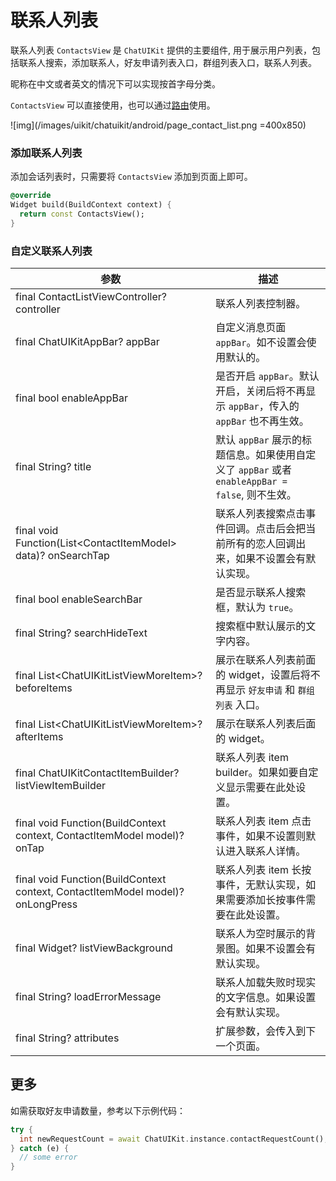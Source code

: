 # 联系人列表

<Toc />

联系人列表 `ContactsView` 是 `ChatUIKit` 提供的主要组件, 用于展示用户列表，包括联系人搜索，添加联系人，好友申请列表入口，群组列表入口，联系人列表。

昵称在中文或者英文的情况下可以实现按首字母分类。

`ContactsView` 可以直接使用，也可以通过[路由](chatuikit_advancedusage.html#路由的使用)使用。

![img](/images/uikit/chatuikit/android/page_contact_list.png =400x850)  

### 添加联系人列表

添加会话列表时，只需要将 `ContactsView` 添加到页面上即可。

```dart
@override
Widget build(BuildContext context) {
  return const ContactsView();
}
```

### 自定义联系人列表

| 参数 | 描述 |
|---|---|
| final ContactListViewController? controller | 联系人列表控制器。|
| final ChatUIKitAppBar? appBar | 自定义消息页面 `appBar`。如不设置会使用默认的。|
| final bool enableAppBar | 是否开启 `appBar`。默认开启，关闭后将不再显示 `appBar`，传入的 `appBar` 也不再生效。| 
| final String? title | 默认 `appBar` 展示的标题信息。如果使用自定义了 `appBar` 或者 `enableAppBar = false`, 则不生效。|
| final void Function(List&lt;ContactItemModel&gt; data)? onSearchTap | 联系人列表搜索点击事件回调。点击后会把当前所有的恋人回调出来，如果不设置会有默认实现。|
| final bool enableSearchBar | 是否显示联系人搜索框，默认为 `true`。|
| final String? searchHideText | 搜索框中默认展示的文字内容。|
| final List&lt;ChatUIKitListViewMoreItem&gt;? beforeItems | 展示在联系人列表前面的 widget，设置后将不再显示 `好友申请` 和 `群组列表` 入口。|
| final List&lt;ChatUIKitListViewMoreItem&gt;? afterItems | 展示在联系人列表后面的 widget。|
| final ChatUIKitContactItemBuilder? listViewItemBuilder | 联系人列表 item builder。如果如要自定义显示需要在此处设置。|
| final void Function(BuildContext context, ContactItemModel model)? onTap | 联系人列表 item 点击事件，如果不设置则默认进入联系人详情。|
| final void Function(BuildContext context, ContactItemModel model)? onLongPress | 联系人列表 item 长按事件，无默认实现，如果需要添加长按事件需要在此处设置。|
| final Widget? listViewBackground | 联系人为空时展示的背景图。如果不设置会有默认实现。|
| final String? loadErrorMessage | 联系人加载失败时现实的文字信息。如果设置会有默认实现。|
| final String? attributes | 扩展参数，会传入到下一个页面。|

## 更多

如需获取好友申请数量，参考以下示例代码：

```dart
try {
  int newRequestCount = await ChatUIKit.instance.contactRequestCount();
} catch (e) {
  // some error
}
```